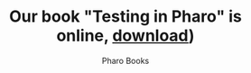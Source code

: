 ---
title:  >-
  Our book "Testing in Pharo" is online, <a href="https://pharo.org/news/2024-02-12-Book-Testing.html">download</a>)
date: Pharo Books
---